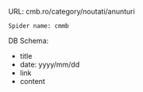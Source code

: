 URL: cmb.ro/category/noutati/anunturi 

    Spider name: cmmb

DB Schema:
- title
- date: yyyy/mm/dd
- link
- content
